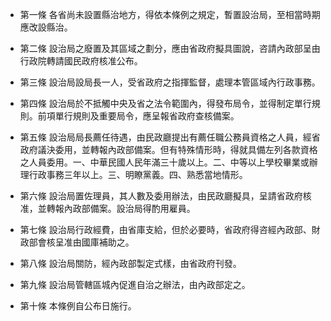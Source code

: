 * 第一條 各省尚未設置縣治地方，得依本條例之規定，暫置設治局，至相當時期應改設縣治。

* 第二條 設治局之廢置及其區域之劃分，應由省政府擬具圖說，咨請內政部呈由行政院轉請國民政府核准公布。

* 第三條 設治局設局長一人，受省政府之指揮監督，處理本管區域內行政事務。

* 第四條 設治局於不抵觸中央及省之法令範圍內，得發布局令，並得制定單行規則。前項單行規則及重要局令，應呈報省政府查核備案。

* 第五條 設治局局長薦任待遇，由民政廳提出有薦任職公務員資格之人員，經省政府議決委用，並轉報內政部備案。但有特殊情形時，得就具備左列各款資格之人員委用。一、中華民國人民年滿三十歲以上。二、中等以上學校畢業或辦理行政事務三年以上。三、明瞭黨義。四、熟悉當地情形。

* 第六條 設治局置佐理員，其人數及委用辦法，由民政廳擬具，呈請省政府核准，並轉報內政部備案。設治局得酌用雇員。

* 第七條 設治局行政經費，由省庫支給，但於必要時，省政府得咨經內政部、財政部會核呈准由國庫補助之。

* 第八條 設治局關防，經內政部製定式樣，由省政府刊發。

* 第九條 設治局管轄區城內促進自治之辦法，由內政部定之。

* 第十條 本條例自公布日施行。

